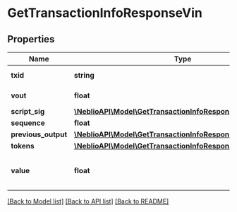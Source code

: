 # GetTransactionInfoResponseVin

## Properties
Name | Type | Description | Notes
------------ | ------------- | ------------- | -------------
**txid** | **string** | TXID of the input | [optional] 
**vout** | **float** | output index | [optional] 
**script_sig** | [**\NeblioAPI\Model\GetTransactionInfoResponseScriptSig**](GetTransactionInfoResponseScriptSig.md) |  | [optional] 
**sequence** | **float** |  | [optional] 
**previous_output** | [**\NeblioAPI\Model\GetTransactionInfoResponsePreviousOutput**](GetTransactionInfoResponsePreviousOutput.md) |  | [optional] 
**tokens** | [**\NeblioAPI\Model\GetTransactionInfoResponseTokens[]**](GetTransactionInfoResponseTokens.md) |  | [optional] 
**value** | **float** | Value of input in NEBL satoshi | [optional] 

[[Back to Model list]](../README.md#documentation-for-models) [[Back to API list]](../README.md#documentation-for-api-endpoints) [[Back to README]](../README.md)


